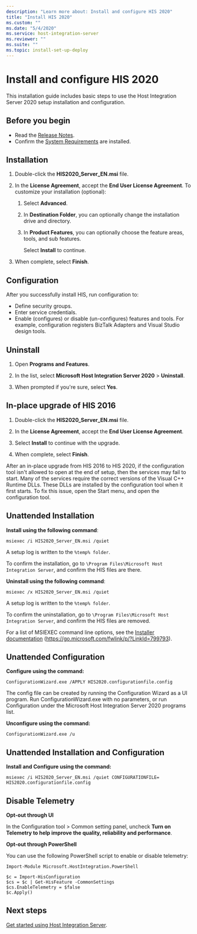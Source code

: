 ```yaml
---
description: "Learn more about: Install and configure HIS 2020"
title: "Install HIS 2020"
ms.custom: ""
ms.date: "5/4/2020"
ms.service: host-integration-server
ms.reviewer: ""
ms.suite: ""
ms.topic: install-set-up-deploy
---
```


# Install and configure HIS 2020

This installation guide includes basic steps to use the Host Integration Server 2020 setup installation and configuration.

## Before you begin

- Read the [Release Notes](../install-and-config-guides/release-notes-2020.md).
- Confirm the [System Requirements](../install-and-config-guides/system-requirements-2020.md) are installed.

## Installation

1. Double-click the **HIS2020_Server_EN.msi** file.

2. In the **License Agreement**, accept the **End User License Agreement**. To customize your installation (optional):

    1. Select **Advanced**.

    2. In **Destination Folder**, you can optionally change the installation drive and directory.

    3. In **Product Features**, you can optionally choose the feature areas, tools, and sub features.

        Select **Install** to continue.

3. When complete, select **Finish**.

## Configuration

After you successfully install HIS, run configuration to:

- Define security groups.
- Enter service credentials.
- Enable (configures) or disable (un-configures) features and tools. For example, configuration registers BizTalk Adapters and Visual Studio design tools.

## Uninstall

1. Open **Programs and Features**.

2. In the list, select **Microsoft Host Integration Server 2020** > **Uninstall**.

3. When prompted if you're sure, select **Yes**.

## In-place upgrade of HIS 2016

1. Double-click the **HIS2020_Server_EN.msi** file.

2. In the **License Agreement**, accept the **End User License Agreement**.

3. Select **Install** to continue with the upgrade.

4. When complete, select **Finish**.

After an in-place upgrade from HIS 2016 to HIS 2020, if the configuration tool isn't allowed to open at the end of setup, then the services may fail to start. Many of the services require the correct versions of the Visual C++ Runtime DLLs. These DLLs are installed by the configuration tool when it first starts. To fix this issue, open the Start menu, and open the configuration tool.

## Unattended Installation

**Install using the following command**:

```Output
msiexec /i HIS2020_Server_EN.msi /quiet
```

A setup log is written to the `%temp% folder`.

To confirm the installation, go to `\Program Files\Microsoft Host Integration Server`, and confirm the HIS files are there.

**Uninstall using the following command**:

```Output
msiexec /x HIS2020_Server_EN.msi /quiet
```

A setup log is written to the `%temp% folder`.

To confirm the uninstallation, go to `\Program Files\Microsoft Host Integration Server`, and confirm the HIS files are removed.

For a list of MSIEXEC command line options, see the [Installer documentation](/windows/win32/msi/command-line-options) (https://go.microsoft.com/fwlink/p/?LinkId=799793).

## Unattended Configuration

**Configure using the command:**

```Output
ConfigurationWizard.exe /APPLY HIS2020.configurationfile.config
```

The config file can be created by running the Configuration Wizard as a UI program. Run ConfigurationWizard.exe with no parameters, or run Configuration under the Microsoft Host Integration Server 2020 programs list.

**Unconfigure using the command:**

```Output
ConfigurationWizard.exe /u
```

## Unattended Installation and Configuration

**Install and Configure using the command:**

```Output
msiexec /i HIS2020_Server_EN.msi /quiet CONFIGURATIONFILE= HIS2020.configurationfile.config
```

## Disable Telemetry

**Opt-out through UI**

In the Configuration tool > Common setting panel, uncheck **Turn on Telemetry to help improve the quality, reliability and performance**.

**Opt-out through PowerShell**

You can use the following PowerShell script to enable or disable telemetry:

`Import-Module Microsoft.HostIntegration.PowerShell`

```Output
$c = Import-HisConfiguration
$cs = $c | Get-HisFeature -CommonSettings
$cs.EnableTelemetry = $false
$c.Apply()
```

## Next steps

[Get started using Host Integration Server](../core/host-integration-server-core-documentation.md).
